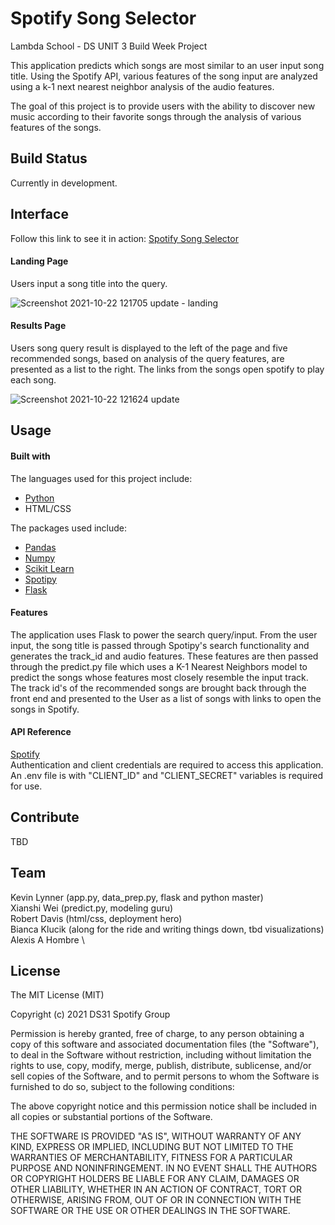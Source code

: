 # Spotify Song Selector

Lambda School - DS UNIT 3 Build Week Project

This application predicts which songs are most similar to an user input song title. Using the Spotify API, various features of the song input are analyzed using a k-1 next nearest neighbor analysis of the audio features. 

The goal of this project is to provide users with the ability to discover new music according to their favorite songs through the analysis of various features of the songs. 

## Build Status

Currently in development.

## Interface

Follow this link to see it in action: 
[Spotify Song Selector](https://radiant-scrubland-11374.herokuapp.com/)

#### Landing Page

Users input a song title into the query.

![Screenshot 2021-10-22 121705 update - landing](https://user-images.githubusercontent.com/86363828/138489217-07cec950-1ae6-4b17-bee8-a5739c241b95.png)

#### Results Page

Users song query result is displayed to the left of the page and five recommended songs, based on analysis of the query features, are presented as a list to the right. The links from the songs open spotify to play each song. 

![Screenshot 2021-10-22 121624 update](https://user-images.githubusercontent.com/86363828/138489195-49ad4d73-6885-459c-b4b3-cb3a4eadb213.png)


## Usage

#### Built with
The languages used for this project include:
- [Python](https://www.python.org/) 
- HTML/CSS

The packages used include:
- [Pandas](https://pandas.pydata.org/)
- [Numpy](https://numpy.org/doc/stable/index.html)
- [Scikit Learn](https://scikit-learn.org/stable/)
- [Spotipy](https://spotipy.readthedocs.io/en/2.19.0/)
- [Flask](https://flask.palletsprojects.com/en/2.0.x/)

#### Features

The application uses Flask to power the search query/input. From the user input, the song title is passed through Spotipy's search functionality and generates the track_id and audio features. These features are then passed through the predict.py file which uses a K-1 Nearest Neighbors model to predict the songs whose features most closely resemble the input track. The track id's of the recommended songs are brought back through the front end and presented to the User as a list of songs with links to open the songs in Spotify. 

#### API Reference
[Spotify](https://developer.spotify.com/documentation/web-api/)\
Authentication and client credentials are required to access this application. An .env file is with "CLIENT_ID" and "CLIENT_SECRET" variables is required for use. 

## Contribute

TBD

## Team
Kevin Lynner (app.py, data_prep.py, flask and python master)\
Xianshi Wei (predict.py, modeling guru)\
Robert Davis (html/css, deployment hero)\
Bianca Klucik (along for the ride and writing things down, tbd visualizations)\
Alexis A Hombre \

## License

The MIT License (MIT)

Copyright (c) 2021 DS31 Spotify Group

Permission is hereby granted, free of charge, to any person obtaining a copy of this software and associated documentation files (the "Software"), to deal in the Software without restriction, including without limitation the rights to use, copy, modify, merge, publish, distribute, sublicense, and/or sell copies of the Software, and to permit persons to whom the Software is furnished to do so, subject to the following conditions:

The above copyright notice and this permission notice shall be included in all copies or substantial portions of the Software.

THE SOFTWARE IS PROVIDED "AS IS", WITHOUT WARRANTY OF ANY KIND, EXPRESS OR IMPLIED, INCLUDING BUT NOT LIMITED TO THE WARRANTIES OF MERCHANTABILITY, FITNESS FOR A PARTICULAR PURPOSE AND NONINFRINGEMENT. IN NO EVENT SHALL THE AUTHORS OR COPYRIGHT HOLDERS BE LIABLE FOR ANY CLAIM, DAMAGES OR OTHER LIABILITY, WHETHER IN AN ACTION OF CONTRACT, TORT OR OTHERWISE, ARISING FROM, OUT OF OR IN CONNECTION WITH THE SOFTWARE OR THE USE OR OTHER DEALINGS IN THE SOFTWARE.

